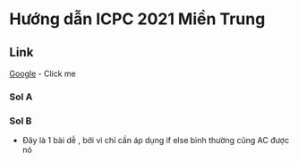 ﻿# Hướng dẫn ICPC 2021 Miền Trung


## Link
[Google](#https://drive.google.com/drive/folders/1VNTlFeD6VBEb2JIwNzEntjIBU6_EBA9W) - Click me

### Sol A

### Sol B
* Đây là 1 bài dễ , bởi vì chỉ cần áp dụng if else bình thường cũng AC được nó
